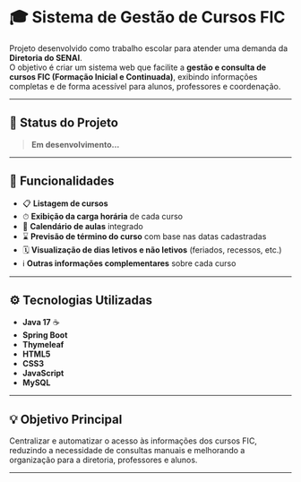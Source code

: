 # 🎓 Sistema de Gestão de Cursos FIC

Projeto desenvolvido como trabalho escolar para atender uma demanda da **Diretoria do SENAI**.  
O objetivo é criar um sistema web que facilite a **gestão e consulta de cursos FIC (Formação Inicial e Continuada)**, exibindo informações completas e de forma acessível para alunos, professores e coordenação.

---

## 🚧 Status do Projeto
> **Em desenvolvimento...**

---

## 🎯 Funcionalidades

- 📋 **Listagem de cursos**  
- ⏱ **Exibição da carga horária** de cada curso  
- 📅 **Calendário de aulas** integrado  
- ⌛ **Previsão de término do curso** com base nas datas cadastradas  
- 🗓 **Visualização de dias letivos e não letivos** (feriados, recessos, etc.)  
- ℹ️ **Outras informações complementares** sobre cada curso  

---

## ⚙️ Tecnologias Utilizadas

- **Java 17** ☕  
- **Spring Boot**  
- **Thymeleaf**  
- **HTML5**  
- **CSS3**  
- **JavaScript**  
- **MySQL**  

---

## 💡 Objetivo Principal
Centralizar e automatizar o acesso às informações dos cursos FIC, reduzindo a necessidade de consultas manuais e melhorando a organização para a diretoria, professores e alunos.

---
